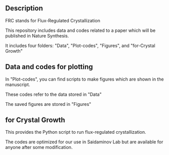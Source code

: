 ## Description
FRC stands for Flux-Regulated Crystallization

This repository includes data and codes related to a paper which will be published in Nature Synthesis.

It includes four folders: "Data", "Plot-codes", "Figures", and "for-Crystal Growth"

## Data and codes for plotting
In "Plot-codes", you can find scripts to make figures which are shown in the manuscript.

These codes refer to the data stored in "Data"

The saved figures are stored in "Figures"

## for Crystal Growth
This provides the Python script to run flux-regulated crystallization.

The codes are optimized for our use in Saidaminov Lab but are available for anyone after some modification.
